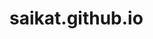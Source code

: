 # saikat.github.io
<!DOCTYPE html>
<html lang="en" class="scroll-smooth">
<head>
    <meta charset="UTF-8">
    <meta name="viewport" content="width=device-width, initial-scale=1.0">
    <title>Anannya Saha | Data Engineer</title>
    <script src="https://cdn.tailwindcss.com"></script>
    <script>
        // This script is placed in the head to prevent a "flash" of the wrong theme.
        // It runs immediately, before the page is rendered.
        if (localStorage.getItem('color-theme') === 'dark' || (!('color-theme' in localStorage) && window.matchMedia('(prefers-color-scheme: dark)').matches)) {
            document.documentElement.classList.add('dark');
        } else {
            document.documentElement.classList.remove('dark');
        }
    </script>
    <style>
        /* Custom styles as per technical specifications */
        @import url('https://fonts.googleapis.com/css2?family=Inter:wght@400;500;600;700&family=Playfair+Display:wght@700&display=swap');
        
        body {
            font-family: 'Inter', sans-serif;
        }

        .font-display {
            font-family: 'Playfair Display', serif;
        }
        
        /* Journey Section Timeline */
        .timeline-item {
            position: relative;
            padding-left: 3rem;
            padding-bottom: 2rem;
            border-left: 2px solid #e7e5e4; /* stone-200 */
        }
        .dark .timeline-item {
            border-left-color: #57534e; /* stone-600 */
        }
        .timeline-item:last-child {
            border-left-color: transparent;
            padding-bottom: 0;
        }
        .timeline-dot {
            position: absolute;
            left: -0.80rem;
            top: 0.125rem;
            height: 1.5rem;
            width: 1.5rem;
            display: flex;
            align-items: center;
            justify-content: center;
            background-color: #fff; /* white */
            border-radius: 9999px;
            border: 2px solid #e7e5e4; /* stone-200 */
        }
        .dark .timeline-dot {
            background-color: #1c1917; /* stone-900 */
            border-color: #57534e; /* stone-600 */
        }

        /* Project Filtering & Modal Transitions */
        .project-card {
            transition: opacity 0.4s ease-in-out, transform 0.4s ease-in-out;
        }
        .project-card.hidden {
            opacity: 0;
            transform: scale(0.95);
            display: none;
        }
        .modal-overlay, .modal-content {
            transition: opacity 0.3s ease-in-out;
        }
        .modal-content {
             transition-property: opacity, transform;
             transform: scale(0.95);
        }
        #project-modal:not(.hidden) .modal-content {
            transform: scale(1);
        }

        /* Section fade-in animation */
        .section {
            opacity: 0;
            transform: translateY(20px);
            transition: opacity 0.6s ease-out, transform 0.6s ease-out;
        }
        .section.is-visible {
            opacity: 1;
            transform: translateY(0);
        }

        /* Responsive Video Iframe */
        .video-container {
            position: relative;
            padding-bottom: 56.25%; /* 16:9 aspect ratio */
            height: 0;
            overflow: hidden;
            max-width: 100%;
            border-radius: 0.5rem; /* rounded-lg */
            background: #1c1917; /* stone-900 */
        }
        .video-container iframe {
            position: absolute;
            top: 0;
            left: 0;
            width: 100%;
            height: 100%;
        }

        /* Hide scrollbar for Chrome, Safari and Opera */
        .hide-scrollbar::-webkit-scrollbar {
            display: none;
        }

        /* Hide scrollbar for IE, Edge and Firefox */
        .hide-scrollbar {
            -ms-overflow-style: none;  /* IE and Edge */
            scrollbar-width: none;  /* Firefox */
        }
        
        /* Blinking cursor for typing effect */
        .blinking-cursor {
            display: inline-block;
            width: 2px;
            height: 1.75rem; /* md:h-10 */
            background-color: #b45309; /* amber-600 */
            animation: blink 1s step-end infinite;
        }
        .dark .blinking-cursor {
            background-color: #d97706; /* amber-500 */
        }
        @keyframes blink {
            from, to { opacity: 1 }
            50% { opacity: 0 }
        }
    </style>
</head>
<body class="bg-stone-50 text-stone-900 dark:bg-stone-950 dark:text-stone-100 transition-colors duration-300">

    <!-- 1. The Header Component -->
    <header id="main-header" class="fixed top-0 left-0 right-0 z-50 transition-all duration-300 bg-stone-50/80 dark:bg-stone-950/80 backdrop-blur-sm">
        <div class="container mx-auto px-6 md:px-12 py-4 flex justify-between items-center">
            <a href="#hero" class="text-xl font-bold font-display">Anannya Saha</a>
            
            <!-- Desktop Navigation -->
            <nav id="desktop-nav" class="hidden md:flex items-center gap-8">
                <a href="#about" class="nav-link text-stone-600 dark:text-stone-400 hover:text-amber-600 transition-colors">About</a>
                <a href="#projects" class="nav-link text-stone-600 dark:text-stone-400 hover:text-amber-600 transition-colors">Projects</a>
                <a href="#stack" class="nav-link text-stone-600 dark:text-stone-400 hover:text-amber-600 transition-colors">Skills</a>
                <a href="#contact" class="nav-link text-stone-600 dark:text-stone-400 hover:text-amber-600 transition-colors">Contact</a>
            </nav>

            <div class="flex items-center gap-4">
                 <!-- Theme Toggle Button -->
                <button id="theme-toggle" type="button" class="p-2.5 rounded-full text-stone-900 dark:text-stone-100 transition-colors">
                    <svg id="theme-toggle-dark-icon" class="hidden w-5 h-5" fill="currentColor" viewBox="0 0 20 20" xmlns="http://www.w3.org/2000/svg"><path d="M17.293 13.293A8 8 0 016.707 2.707a8.001 8.001 0 1010.586 10.586z"></path></svg>
                    <svg id="theme-toggle-light-icon" class="hidden w-5 h-5" fill="currentColor" viewBox="0 0 20 20" xmlns="http://www.w3.org/2000/svg"><path d="M10 2a1 1 0 011 1v1a1 1 0 11-2 0V3a1 1 0 011-1zm4 8a4 4 0 11-8 0 4 4 0 018 0zm-.464 4.95l.707.707a1 1 0 001.414-1.414l-.707-.707a1 1 0 00-1.414 1.414zm2.12-10.607a1 1 0 010 1.414l-.706.707a1 1 0 11-1.414-1.414l.707-.707a1 1 0 011.414 0zM17 11a1 1 0 100-2h-1a1 1 0 100 2h1zm-7 4a1 1 0 011 1v1a1 1 0 11-2 0v-1a1 1 0 011-1zM5.05 6.464A1 1 0 106.465 5.05l-.708-.707a1 1 0 00-1.414 1.414l.707.707zm-.707 7.072l.707-.707a1 1 0 10-1.414-1.414l-.707.707a1 1 0 101.414 1.414zM3 11a1 1 0 100-2H2a1 1 0 100 2h1z" fill-rule="evenodd" clip-rule="evenodd"></path></svg>
                </button>
                
                <!-- Mobile Menu Button (Hamburger) -->
                <button id="mobile-menu-btn" class="md:hidden p-2.5">
                    <svg class="w-6 h-6" fill="none" stroke="currentColor" viewBox="0 0 24 24" xmlns="http://www.w3.org/2000/svg"><path stroke-linecap="round" stroke-linejoin="round" stroke-width="2" d="M4 6h16M4 12h16m-7 6h7"></path></svg>
                </button>
            </div>
        </div>

        <!-- Mobile Menu -->
        <div id="mobile-menu" class="hidden md:hidden">
            <nav class="flex flex-col items-center gap-4 py-4">
                <a href="#about" class="mobile-nav-link text-lg">About</a>
                <a href="#projects" class="mobile-nav-link text-lg">Projects</a>
                <a href="#stack" class="mobile-nav-link text-lg">Skills</a>
                <a href="#contact" class="mobile-nav-link text-lg">Contact</a>
            </nav>
        </div>
    </header>

    <main>
        <!-- Hero Section -->
        <section id="hero" class="pt-32 pb-20 md:pt-48 md:pb-32 section bg-gradient-to-br from-stone-100 to-stone-200 dark:from-stone-950 dark:to-stone-900">
            <div class="container mx-auto px-6 md:px-12">
                <div class="flex flex-col-reverse md:flex-row items-center gap-12">
                    <!-- Left Column (Text) -->
                    <div class="md:w-3/5 text-center md:text-left">
                        <h1 class="text-4xl md:text-6xl font-bold tracking-tighter font-display">
                            Building Intelligent Solutions.
                        </h1>
                        <p class="mt-4 text-2xl md:text-3xl text-amber-600 dark:text-amber-500 h-10 md:h-12 flex justify-center md:justify-start items-center">
                           <span class="mr-2">I'm a</span>
                           <span id="typing-subtitle" class="font-semibold"></span>
                           <span class="blinking-cursor"></span>
                        </p>
                        <p class="max-w-2xl mt-6 text-lg text-stone-600 dark:text-stone-400">
                           I build robust, scalable applications that transform complex data into impactful solutions. From crafting efficient data pipelines to developing full-stack software, my passion is bringing ideas to life with code.
                        </p>
                        <div class="mt-8">
                            <a href="#projects" class="inline-block bg-amber-600 text-white px-8 py-3 rounded-md font-semibold hover:bg-amber-700 transition-all duration-300 transform hover:scale-105">
                                Explore My Work
                            </a>
                        </div>
                    </div>
                    <!-- Right Column (Image) -->
                    <div class="md:w-2/5 flex justify-center">
                         <div class="p-2 rounded-full bg-gradient-to-br from-amber-500 via-orange-500 to-yellow-500 w-64 h-64 md:w-80 md:h-80 shadow-2xl">
                            <img src="https://placehold.co/400x400/EAE8E4/1c1917?text=AS" alt="Anannya Saha" class="rounded-full w-full h-full object-cover">
                        </div>
                    </div>
                </div>
            </div>
        </section>

        <!-- About Me Section -->
        <section id="about" class="py-20 section">
            <div class="container mx-auto px-6 md:px-12">
                <h2 class="text-4xl font-bold text-center mb-12 font-display">About Me</h2>
                <div class="flex flex-col md:flex-row items-center gap-12 max-w-5xl mx-auto">
                    <div class="md:w-1/3 flex-shrink-0">
                        <div class="p-2 rounded-full bg-gradient-to-br from-amber-500 via-orange-500 to-yellow-500">
                            <!-- Placeholder image as specified -->
                            <img src="https://placehold.co/400x400/EAE8E4/1c1917?text=AS" alt="Anannya Saha" class="rounded-full">
                        </div>
                    </div>
                    <div class="md:w-2/3">
                        <p class="text-lg mb-4 text-stone-700 dark:text-stone-300">
                            My journey into technology began with a fascination for solving puzzles, which led me to a Computer Science degree from Ontario Tech University. Today, I channel that passion into my work as a Data Engineer, where I get to unravel the complexities of data to build efficient, automated systems.
                        </p>
                        <p class="text-lg mb-4 text-stone-700 dark:text-stone-300">
                            At the Ontario Public Services, I've had the opportunity to wear multiple hats—from a data modeling analyst automating reports with Python to a senior developer co-leading the rollout of enterprise-level systems in Dynamics 365. My core focus is always on bridging the gap between technical possibilities and business needs, whether that's through a Power BI dashboard for staffing analytics or a PowerApps tool that cuts workflow inefficiencies by 38%.
                        </p>
                         <p class="text-lg text-stone-700 dark:text-stone-300">
                            Beyond the code, I'm a lifelong learner committed to exploring how technology can create clearer, more effective ways of working.
                        </p>
                    </div>
                </div>
            </div>
        </section>

        <!-- Journey Section -->
        <section id="journey" class="py-20 section">
            <div class="container mx-auto px-6 md:px-12">
                <h2 class="text-4xl font-bold text-center mb-4 font-display">The Journey</h2>
                <p class="text-center text-lg text-stone-600 dark:text-stone-400 mb-12">A timeline of key milestones in my career.</p>
                <div class="max-w-3xl mx-auto">
                    <div class="timeline-item">
                        <div class="timeline-dot">
                             <svg class="w-4 h-4 text-amber-500" fill="currentColor" viewBox="0 0 20 20"><path d="M10.75 4.75a.75.75 0 00-1.5 0v4.5h-4.5a.75.75 0 000 1.5h4.5v4.5a.75.75 0 001.5 0v-4.5h4.5a.75.75 0 000-1.5h-4.5v-4.5z"></path></svg>
                        </div>
                        <time class="mb-1 text-sm font-normal leading-none text-stone-500 dark:text-stone-500">MAY 2025 - PRESENT</time>
                        <h3 class="text-lg font-semibold text-stone-900 dark:text-white">Developing Enterprise Solutions</h3>
                        <p class="text-base font-normal text-stone-600 dark:text-stone-400">As a Senior Applications Developer, I co-led the development of an Audit Case Management System in Dynamics 365 and optimized backend workflows with Python data validation scripts.</p>
                    </div>
                     <div class="timeline-item">
                        <div class="timeline-dot">
                             <svg class="w-4 h-4 text-amber-500" fill="currentColor" viewBox="0 0 20 20"><path d="M10.75 4.75a.75.75 0 00-1.5 0v4.5h-4.5a.75.75 0 000 1.5h4.5v4.5a.75.75 0 001.5 0v-4.5h4.5a.75.75 0 000-1.5h-4.5v-4.5z"></path></svg>
                        </div>
                        <time class="mb-1 text-sm font-normal leading-none text-stone-500 dark:text-stone-500">JANUARY 2025</time>
                        <h3 class="text-lg font-semibold text-stone-900 dark:text-white">Excellence in Automation Award</h3>
                        <p class="text-base font-normal text-stone-600 dark:text-stone-400">Received the Excellence Award for transforming manual workforce approvals using a combination of Python and Power Automate.</p>
                    </div>
                    <div class="timeline-item">
                        <div class="timeline-dot">
                             <svg class="w-4 h-4 text-amber-500" fill="currentColor" viewBox="0 0 20 20"><path d="M10.75 4.75a.75.75 0 00-1.5 0v4.5h-4.5a.75.75 0 000 1.5h4.5v4.5a.75.75 0 001.5 0v-4.5h4.5a.75.75 0 000-1.5h-4.5v-4.5z"></path></svg>
                        </div>
                        <time class="mb-1 text-sm font-normal leading-none text-stone-500 dark:text-stone-500">JULY 2024 - APRIL 2025</time>
                        <h3 class="text-lg font-semibold text-stone-900 dark:text-white">Bridging Policy and Technology</h3>
                        <p class="text-base font-normal text-stone-600 dark:text-stone-400">As a Workforce Policy Analyst, I developed the automated staffing request tool and built interactive Power BI dashboards for workforce forecasting and policy analysis.</p>
                    </div>
                     <div class="timeline-item">
                        <div class="timeline-dot">
                             <svg class="w-4 h-4 text-amber-500" fill="currentColor" viewBox="0 0 20 20"><path d="M10.75 4.75a.75.75 0 00-1.5 0v4.5h-4.5a.75.75 0 000 1.5h4.5v4.5a.75.75 0 001.5 0v-4.5h4.5a.75.75 0 000-1.5h-4.5v-4.5z"></path></svg>
                        </div>
                        <time class="mb-1 text-sm font-normal leading-none text-stone-500 dark:text-stone-500">DECEMBER 2023</time>
                        <h3 class="text-lg font-semibold text-stone-900 dark:text-white">Recognition for Innovation</h3>
                        <p class="text-base font-normal text-stone-600 dark:text-stone-400">Received the Innovator Award for creating an enterprise analytics tool to generate organization charts from complex datasets.</p>
                    </div>
                    <div class="timeline-item">
                        <div class="timeline-dot">
                            <svg class="w-4 h-4 text-amber-500" fill="currentColor" viewBox="0 0 20 20"><path d="M10.75 4.75a.75.75 0 00-1.5 0v4.5h-4.5a.75.75 0 000 1.5h4.5v4.5a.75.75 0 001.5 0v-4.5h4.5a.75.75 0 000-1.5h-4.5v-4.5z"></path></svg>
                        </div>
                        <time class="mb-1 text-sm font-normal leading-none text-stone-500 dark:text-stone-500">MAY 2022 - JULY 2024</time>
                        <h3 class="text-lg font-semibold text-stone-900 dark:text-white">Diving into Data Automation</h3>
                        <p class="text-base font-normal text-stone-600 dark:text-stone-400">Began my career as a Workforce Data Modelling Analyst, automating Excel reporting with Python to achieve a 65% faster workflow and developing robust data pipelines.</p>
                    </div>
                    <div class="timeline-item">
                        <div class="timeline-dot">
                             <svg class="w-4 h-4 text-amber-500" fill="currentColor" viewBox="0 0 20 20"><path d="M10.75 4.75a.75.75 0 00-1.5 0v4.5h-4.5a.75.75 0 000 1.5h4.5v4.5a.75.75 0 001.5 0v-4.5h4.5a.75.75 0 000-1.5h-4.5v-4.5z"></path></svg>
                        </div>
                        <time class="mb-1 text-sm font-normal leading-none text-stone-500 dark:text-stone-500">2018 - 2023</time>
                        <h3 class="text-lg font-semibold text-stone-900 dark:text-white">Foundation in Computer Science</h3>
                        <p class="text-base font-normal text-stone-600 dark:text-stone-400">Graduated with Distinction from Ontario Tech University with a Bachelor of Science in Computer Science, building a strong foundation for my career in technology.</p>
                    </div>
                </div>
            </div>
        </section>

        <!-- Projects Section -->
        <section id="projects" class="py-20 section">
            <div class="container mx-auto px-6 md:px-12">
                <h2 class="text-4xl font-bold text-center mb-4 font-display">My Work</h2>
                <p class="text-center text-lg text-stone-600 dark:text-stone-400 mb-12">A selection of projects that showcase my skills in action.</p>

                <!-- Filter Buttons -->
                <div id="filters" class="flex justify-center flex-wrap gap-4 mb-12">
                    <button class="filter-btn active px-4 py-2 rounded-md font-semibold bg-amber-600 text-white" data-filter="all">All</button>
                    <button class="filter-btn px-4 py-2 rounded-md font-semibold bg-stone-200 dark:bg-stone-800" data-filter="automation">Automation</button>
                    <button class="filter-btn px-4 py-2 rounded-md font-semibold bg-stone-200 dark:bg-stone-800" data-filter="dataviz">Data Viz</button>
                    <button class="filter-btn px-4 py-2 rounded-md font-semibold bg-stone-200 dark:bg-stone-800" data-filter="bi">BI</button>
                </div>
                
                <div class="relative group">
                    <!-- Project Grid -->
                    <div id="project-grid" class="flex gap-8 overflow-x-auto pb-4 hide-scrollbar">
                        <!-- Project Card 1 -->
                        <div class="project-card w-80 md:w-96 flex-shrink-0 cursor-pointer bg-white dark:bg-stone-900 rounded-lg shadow-md hover:shadow-xl transition-all duration-300 hover:-translate-y-1 overflow-hidden" 
                             data-category="automation"
                             data-title="Staffing Request Tool"
                             data-video-url="https://www.youtube.com/embed/dQw4w9WgXcQ"
                             data-tech="PowerApps,Power Automate,SharePoint,Dataverse,Power BI"
                             data-description="This project involved designing and deploying a comprehensive PowerApps solution to replace a manual, inefficient staffing approval process. The tool integrates Microsoft Forms, Teams Approvals, and SharePoint to create a secure, automated, multi-level approval workflow."
                             data-outcomes="• Increased workflow efficiency by 38%.|• Established a secure, centralized data hub on SharePoint with role-based permissions.|• Migrated from legacy MS Access to a scalable solution integrated with Power BI for real-time insights.|• Refined UI/UX based on positive feedback from cross-functional user acceptance testing."
                             data-learnings="This project reinforced the importance of user-centered design in automation. Conducting thorough user acceptance testing was critical for refining the workflow and ensuring the final tool met the nuanced needs of managers and executives, leading to high adoption rates.">
                            <img src="https://placehold.co/600x400/3b82f6/ffffff?text=Automation+Tool" alt="Staffing Request Tool" class="w-full h-48 object-cover">
                            <div class="p-6">
                                <h3 class="text-xl font-bold mb-2">Staffing Request Tool</h3>
                                <p class="text-stone-600 dark:text-stone-400 mb-4">Streamlined a complex staffing approval process to improve workflow efficiency by 38%.</p>
                                <div class="flex flex-wrap gap-2">
                                    <span class="tag text-xs font-semibold bg-amber-100 text-amber-800 px-2 py-1 rounded-full">#automation</span>
                                    <span class="tag text-xs font-semibold bg-sky-100 text-sky-800 px-2 py-1 rounded-full">#power-platform</span>
                                </div>
                                <a href="#" class="font-semibold text-amber-600 dark:text-amber-500 hover:underline mt-4 inline-block">View Project &rarr;</a>
                            </div>
                        </div>

                        <!-- Project Card 2 -->
                        <div class="project-card w-80 md:w-96 flex-shrink-0 cursor-pointer bg-white dark:bg-stone-900 rounded-lg shadow-md hover:shadow-xl transition-all duration-300 hover:-translate-y-1 overflow-hidden"
                             data-category="dataviz bi"
                             data-title="Employee Staffing Analytics Dashboard"
                             data-video-url="https://www.youtube.com/embed/dQw4w9WgXcQ"
                             data-tech="Power BI,SQL,PowerQuery,Python"
                             data-description="To address challenges in headcount tracking, I developed a dynamic Microsoft Power BI dashboard. This solution automates data integration from multiple sources using SQL, PowerQuery, and Python to provide real-time, accurate analytics for staffing and resource planning."
                             data-outcomes="• Optimized FTE allocation and improved headcount tracking for business objectives.|• Automated multi-source data integration to ensure real-time accuracy.|• Supported effective resource planning by validating staffing forecasts with solution-focused testing.|• Delivered actionable insights through dashboards designed in collaboration with key stakeholders."
                             data-learnings="Successfully integrating disparate data sources was a key challenge. This project taught me the value of robust data validation at each step of the pipeline (ETL) to ensure the final visualizations are both accurate and trustworthy for executive decision-making.">
                            <img src="https://placehold.co/600x400/8b5cf6/ffffff?text=BI+Dashboard" alt="Staffing Analytics Dashboard" class="w-full h-48 object-cover">
                            <div class="p-6">
                                <h3 class="text-xl font-bold mb-2">Staffing Analytics Dashboard</h3>
                                <p class="text-stone-600 dark:text-stone-400 mb-4">Developed a Microsoft Power BI dashboard to optimize FTE allocation and improve headcount tracking.</p>
                                <div class="flex flex-wrap gap-2">
                                    <span class="tag text-xs font-semibold bg-purple-100 text-purple-800 px-2 py-1 rounded-full">#data-viz</span>
                                    <span class="tag text-xs font-semibold bg-emerald-100 text-emerald-800 px-2 py-1 rounded-full">#bi</span>
                                    <span class="tag text-xs font-semibold bg-rose-100 text-rose-800 px-2 py-1 rounded-full">#python</span>
                                </div>
                                <a href="#" class="font-semibold text-amber-600 dark:text-amber-500 hover:underline mt-4 inline-block">View Project &rarr;</a>
                            </div>
                        </div>
                        
                        <!-- Project Card 3 -->
                        <div class="project-card w-80 md:w-96 flex-shrink-0 cursor-pointer bg-white dark:bg-stone-900 rounded-lg shadow-md hover:shadow-xl transition-all duration-300 hover:-translate-y-1 overflow-hidden"
                             data-category="dataviz automation"
                             data-title="Enterprise Organization Chart Tool"
                             data-video-url="https://www.youtube.com/embed/dQw4w9WgXcQ"
                             data-tech="Python (Pandas),Excel,Power BI"
                             data-description="This project addressed the need for an accurate, scalable way to visualize the company's structure for planning and analysis. I developed robust data pipelines using Python to clean, transform, and process large Excel datasets, feeding into an automated analytics tool for generating org charts."
                             data-outcomes="• Created a scalable tool that ensured accuracy for critical workforce planning and pay equity analysis.|• Developed robust data pipelines to handle complex data cleaning and transformation tasks.|• Delivered a solution that was recognized with the 'Innovator Award' for its impact on the organization.|• Provided clear visualizations for executive decision-making."
                             data-learnings="This project highlighted the power of Python for scalable data preparation. Handling inconsistencies in large, manually-maintained Excel files taught me advanced data cleaning techniques and the importance of building resilient pipelines that can adapt to imperfect source data.">
                            <img src="https://placehold.co/600x400/ec4899/ffffff?text=Org+Chart+Tool" alt="Enterprise Org Chart Tool" class="w-full h-48 object-cover">
                            <div class="p-6">
                                <h3 class="text-xl font-bold mb-2">Enterprise Org Chart Tool</h3>
                                <p class="text-stone-600 dark:text-stone-400 mb-4">Created an award-winning analytics tool to generate org charts for workforce planning and pay equity analysis.</p>
                                <div class="flex flex-wrap gap-2">
                                    <span class="tag text-xs font-semibold bg-purple-100 text-purple-800 px-2 py-1 rounded-full">#data-viz</span>
                                    <span class="tag text-xs font-semibold bg-amber-100 text-amber-800 px-2 py-1 rounded-full">#automation</span>
                                </div>
                                <a href="#" class="font-semibold text-amber-600 dark:text-amber-500 hover:underline mt-4 inline-block">View Project &rarr;</a>
                            </div>
                        </div>

                        <!-- New Project Card 4 -->
                        <div class="project-card w-80 md:w-96 flex-shrink-0 cursor-pointer bg-white dark:bg-stone-900 rounded-lg shadow-md hover:shadow-xl transition-all duration-300 hover:-translate-y-1 overflow-hidden"
                             data-category="bi"
                             data-title="Financial Reporting Automation"
                             data-video-url="https://www.youtube.com/embed/dQw4w9WgXcQ"
                             data-tech="Python,SQL,Azure"
                             data-description="Automated the generation of monthly financial reports, reducing manual effort and improving data accuracy by creating a Python-based ETL pipeline."
                             data-outcomes="• Reduced report generation time by 65%.|• Improved data accuracy and consistency across reports."
                             data-learnings="Learned to handle large financial datasets efficiently and the importance of robust error checking in data pipelines.">
                            <img src="https://placehold.co/600x400/10b981/ffffff?text=Financial+Automation" alt="Financial Reporting Automation" class="w-full h-48 object-cover">
                            <div class="p-6">
                                <h3 class="text-xl font-bold mb-2">Financial Reporting Automation</h3>
                                <p class="text-stone-600 dark:text-stone-400 mb-4">Python-based pipeline for automating monthly financial reports.</p>
                                <div class="flex flex-wrap gap-2">
                                    <span class="tag text-xs font-semibold bg-emerald-100 text-emerald-800 px-2 py-1 rounded-full">#bi</span>
                                    <span class="tag text-xs font-semibold bg-rose-100 text-rose-800 px-2 py-1 rounded-full">#python</span>
                                </div>
                                <a href="#" class="font-semibold text-amber-600 dark:text-amber-500 hover:underline mt-4 inline-block">View Project &rarr;</a>
                            </div>
                        </div>
                    </div>
                    <!-- Scroll Buttons -->
                    <button id="project-scroll-left" class="scroll-btn hidden md:block absolute top-1/2 left-0 -translate-y-1/2 bg-white/80 dark:bg-stone-800/80 p-2 rounded-full shadow-md hover:bg-white transition-opacity opacity-0 group-hover:opacity-100">
                        <svg class="w-6 h-6" fill="none" stroke="currentColor" viewBox="0 0 24 24"><path stroke-linecap="round" stroke-linejoin="round" stroke-width="2" d="M15 19l-7-7 7-7" /></svg>
                    </button>
                    <button id="project-scroll-right" class="scroll-btn hidden md:block absolute top-1/2 right-0 -translate-y-1/2 bg-white/80 dark:bg-stone-800/80 p-2 rounded-full shadow-md hover:bg-white transition-opacity opacity-0 group-hover:opacity-100">
                         <svg class="w-6 h-6" fill="none" stroke="currentColor" viewBox="0 0 24 24"><path stroke-linecap="round" stroke-linejoin="round" stroke-width="2" d="M9 5l7 7-7 7" /></svg>
                    </button>
                </div>
            </div>
        </section>

        <!-- Project Modal -->
        <div id="project-modal" class="hidden fixed inset-0 z-50 flex items-center justify-center p-4">
            <!-- Overlay -->
            <div id="modal-overlay" class="absolute inset-0 bg-black/70"></div>
            <!-- Content -->
            <div id="modal-content" class="modal-content relative w-full max-w-4xl max-h-[90vh] bg-white dark:bg-stone-900 rounded-lg shadow-xl flex flex-col">
                <div class="p-6 border-b dark:border-stone-700 flex justify-between items-center flex-shrink-0">
                    <h3 id="modal-title" class="text-2xl font-bold">Project Title</h3>
                    <button id="modal-close-btn" class="text-stone-500 hover:text-stone-900 dark:hover:text-white text-3xl leading-none">&times;</button>
                </div>
                <div class="p-6 overflow-y-auto space-y-6">
                    <div class="video-container">
                        <iframe id="modal-video" src="" frameborder="0" allow="accelerometer; autoplay; clipboard-write; encrypted-media; gyroscope; picture-in-picture" allowfullscreen></iframe>
                    </div>
                    <div>
                        <h4 class="font-bold text-lg mb-2 text-amber-600 dark:text-amber-500">Problem & Solution</h4>
                        <p id="modal-description" class="text-stone-600 dark:text-stone-400"></p>
                    </div>
                    <div>
                         <h4 class="font-bold text-lg mb-2 text-amber-600 dark:text-amber-500">Tech Stack</h4>
                        <div id="modal-tech" class="flex flex-wrap gap-2"></div>
                    </div>
                     <div>
                        <h4 class="font-bold text-lg mb-2 text-amber-600 dark:text-amber-500">Key Outcomes</h4>
                        <ul id="modal-outcomes" class="list-disc list-inside space-y-2 text-stone-600 dark:text-stone-400"></ul>
                    </div>
                    <div>
                         <h4 class="font-bold text-lg mb-2 text-amber-600 dark:text-amber-500">What I Learned</h4>
                        <p id="modal-learnings" class="text-stone-600 dark:text-stone-400"></p>
                    </div>
                </div>
            </div>
        </div>

        <!-- The Lab Section -->
        <section id="lab" class="py-20 section">
            <div class="container mx-auto px-6 md:px-12">
                <h2 class="text-4xl font-bold text-center mb-4 font-display">The Lab</h2>
                <p class="text-center text-lg text-stone-600 dark:text-stone-400 mb-12">A peek into my digital sketchbook of ideas, experiments, and code snippets.</p>
                <div class="relative group">
                    <div id="lab-grid" class="flex gap-4 overflow-x-auto pb-4 max-w-6xl mx-auto hide-scrollbar">
                        <div class="lab-item w-80 flex-shrink-0 p-4 bg-white dark:bg-stone-900 rounded-lg shadow-md">
                            <h4 class="font-bold mb-2">🤖 Exploring Anomaly Detection</h4>
                            <p class="text-sm text-stone-600 dark:text-stone-400">
                                Experimenting with Azure AI fundamentals to build a model that flags unusual patterns in service reporting data. The goal is to proactively identify potential issues before they impact performance metrics.
                            </p>
                        </div>
                         <div class="lab-item w-80 flex-shrink-0 p-4 bg-white dark:bg-stone-900 rounded-lg shadow-md">
                            <h4 class="font-bold mb-2">💡 Idea: Integrating Financial Data</h4>
                            <p class="text-sm text-stone-600 dark:text-stone-400">
                                Thinking about a v2 for the Staffing Request Tool. I could extend the Power Automate flow to connect to a financial system's API, allowing for real-time budget validation during the approval process.
                            </p>
                        </div>
                         <div class="lab-item w-80 flex-shrink-0 p-4 bg-white dark:bg-stone-900 rounded-lg shadow-md">
                            <h4 class="font-bold mb-2">💡 Idea: Predictive Forecasting</h4>
                            <p class="text-sm text-stone-600 dark:text-stone-400">
                                Could the staffing data from the Power BI dashboard be used to train a simple time-series model? It would be interesting to forecast departmental turnover rates for the next quarter.
                            </p>
                        </div>
                        <!-- New Lab Item 1 -->
                         <div class="lab-item w-80 flex-shrink-0 p-4 bg-white dark:bg-stone-900 rounded-lg shadow-md">
                            <h4 class="font-bold mb-2">⚙️ Experiment: Real-time Data Sync</h4>
                            <p class="text-sm text-stone-600 dark:text-stone-400">
                               Testing a new method for real-time data synchronization between SharePoint and a SQL database using a lightweight Python script and Azure Functions for better performance.
                            </p>
                        </div>
                        <!-- New Lab Item 2 -->
                         <div class="lab-item w-80 flex-shrink-0 p-4 bg-white dark:bg-stone-900 rounded-lg shadow-md">
                            <h4 class="font-bold mb-2">🎨 UI/UX: Dashboard Color Theory</h4>
                            <p class="text-sm text-stone-600 dark:text-stone-400">
                                Researching color theory principles to apply to Power BI dashboards, aiming to improve readability and guide user attention to key metrics more effectively.
                            </p>
                        </div>
                        <!-- New Lab Item 3 -->
                         <div class="lab-item w-80 flex-shrink-0 p-4 bg-white dark:bg-stone-900 rounded-lg shadow-md">
                            <h4 class="font-bold mb-2">📈 Concept: Sentiment Analysis</h4>
                            <p class="text-sm text-stone-600 dark:text-stone-400">
                               Sketching out a concept for a tool that performs sentiment analysis on user feedback forms to automatically categorize and prioritize issues for development teams.
                            </p>
                        </div>
                    </div>
                     <!-- Scroll Buttons -->
                    <button id="lab-scroll-left" class="scroll-btn hidden md:block absolute top-1/2 left-0 -translate-y-1/2 bg-white/80 dark:bg-stone-800/80 p-2 rounded-full shadow-md hover:bg-white transition-opacity opacity-0 group-hover:opacity-100">
                        <svg class="w-6 h-6" fill="none" stroke="currentColor" viewBox="0 0 24 24"><path stroke-linecap="round" stroke-linejoin="round" stroke-width="2" d="M15 19l-7-7 7-7" /></svg>
                    </button>
                    <button id="lab-scroll-right" class="scroll-btn hidden md:block absolute top-1/2 right-0 -translate-y-1/2 bg-white/80 dark:bg-stone-800/80 p-2 rounded-full shadow-md hover:bg-white transition-opacity opacity-0 group-hover:opacity-100">
                         <svg class="w-6 h-6" fill="none" stroke="currentColor" viewBox="0 0 24 24"><path stroke-linecap="round" stroke-linejoin="round" stroke-width="2" d="M9 5l7 7-7 7" /></svg>
                    </button>
                </div>
            </div>
        </section>

        <!-- The Stack Section -->
        <section id="stack" class="py-20 section">
             <div class="container mx-auto px-6 md:px-12">
                <h2 class="text-4xl font-bold text-center mb-4 font-display">My Tech Stack</h2>
                <p class="text-center text-lg text-stone-600 dark:text-stone-400 mb-12">The tools and technologies I use to bring ideas to life.</p>
                <div class="max-w-4xl mx-auto space-y-8">
                    <div>
                        <h3 class="font-semibold text-lg mb-4 text-center">Languages & Databases</h3>
                        <div class="flex flex-wrap gap-4 justify-center">
                            <span class="p-2 px-4 rounded-md bg-stone-200 dark:bg-stone-800">Python (Numpy, Pandas)</span>
                            <span class="p-2 px-4 rounded-md bg-stone-200 dark:bg-stone-800">SQL</span>
                        </div>
                    </div>
                    <div>
                        <h3 class="font-semibold text-lg mb-4 text-center">Cloud, BI & Enterprise Systems</h3>
                        <div class="flex flex-wrap gap-4 justify-center">
                             <span class="p-2 px-4 rounded-md bg-stone-200 dark:bg-stone-800">Microsoft Azure</span>
                             <span class="p-2 px-4 rounded-md bg-stone-200 dark:bg-stone-800">Power BI</span>
                             <span class="p-2 px-4 rounded-md bg-stone-200 dark:bg-stone-800">Dynamics 365</span>
                             <span class="p-2 px-4 rounded-md bg-stone-200 dark:bg-stone-800">Cognos</span>
                             <span class="p-2 px-4 rounded-md bg-stone-200 dark:bg-stone-800">SharePoint</span>
                        </div>
                    </div>
                    <div>
                        <h3 class="font-semibold text-lg mb-4 text-center">Automation & Low-Code</h3>
                         <div class="flex flex-wrap gap-4 justify-center items-center">
                            <span class="p-2 px-4 rounded-md bg-stone-200 dark:bg-stone-800">PowerApps</span>
                             <span class="text-2xl text-stone-400 dark:text-stone-600">&rarr;</span>
                            <span class="p-2 px-4 rounded-md bg-stone-200 dark:bg-stone-800">Power Automate</span>
                             <span class="text-2xl text-stone-400 dark:text-stone-600">&rarr;</span>
                            <span class="p-2 px-4 rounded-md bg-stone-200 dark:bg-stone-800">Dataverse</span>
                        </div>
                    </div>
                </div>
            </div>
        </section>

        <!-- Contact Section -->
        <section id="contact" class="py-20 section">
            <div class="container mx-auto px-6 md:px-12 text-center">
                 <h2 class="text-4xl font-bold text-center mb-4 font-display">Let's Build Together</h2>
                <p class="max-w-2xl mx-auto text-lg text-stone-600 dark:text-stone-400 mb-8">
                    I'm always excited to connect with fellow developers, analysts, and recruiters. If you have a project in mind or just want to talk about data, feel free to reach out.
                </p>
                <div class="flex justify-center items-center space-x-6 mb-8">
                    <a href="https://www.linkedin.com" target="_blank" class="text-stone-500 hover:text-amber-600 transition-colors duration-300">
                        <svg class="w-8 h-8" fill="currentColor" viewBox="0 0 24 24" aria-hidden="true"><path d="M20.5 2h-17A1.5 1.5 0 002 3.5v17A1.5 1.5 0 003.5 22h17a1.5 1.5 0 001.5-1.5v-17A1.5 1.5 0 0020.5 2zM8 19H5v-9h3zM6.5 8.25A1.75 1.75 0 118.25 6.5 1.75 1.75 0 016.5 8.25zM19 19h-3v-4.74c0-1.42-.6-1.93-1.38-1.93A1.74 1.74 0 0013 14.19a.66.66 0 000 .14V19h-3v-9h2.9v1.3a3.11 3.11 0 012.7-1.4c1.55 0 3.36.86 3.36 3.66z"></path></svg>
                    </a>
                    <a href="https://github.com" target="_blank" class="text-stone-500 hover:text-amber-600 transition-colors duration-300">
                        <svg class="w-8 h-8" fill="currentColor" viewBox="0 0 24 24" aria-hidden="true"><path fill-rule="evenodd" d="M12 2C6.477 2 2 6.477 2 12c0 4.418 2.865 8.168 6.839 9.49.5.092.682-.217.682-.482 0-.237-.009-.868-.014-1.703-2.782.605-3.369-1.343-3.369-1.343-.454-1.158-1.11-1.466-1.11-1.466-.908-.62.069-.608.069-.608 1.003.07 1.531 1.032 1.531 1.032.892 1.53 2.341 1.088 2.91.832.092-.647.35-1.088.636-1.338-2.22-.253-4.555-1.113-4.555-4.951 0-1.093.39-1.988 1.031-2.688-.103-.253-.446-1.272.098-2.65 0 0 .84-.27 2.75 1.026A9.564 9.564 0 0112 6.844c.85.004 1.705.115 2.504.337 1.909-1.296 2.747-1.027 2.747-1.027.546 1.379.203 2.398.1 2.651.64.7 1.03 1.595 1.03 2.688 0 3.848-2.338 4.695-4.566 4.943.359.309.678.92.678 1.855 0 1.338-.012 2.419-.012 2.747 0 .268.18.58.688.482A10.001 10.001 0 0022 12c0-5.523-4.477-10-10-10z" clip-rule="evenodd"></path></svg>
                    </a>
                </div>
                <a href="mailto:anannya.saha55@gmail.com" class="text-lg text-amber-600 dark:text-amber-500 hover:underline mb-8 inline-block"> anannya.saha55@gmail.com</a>
                <div class="mt-8">
                    <p class="mb-4 text-sm text-stone-600 dark:text-stone-400">Download a resume tailored for:</p>
                    <div class="flex flex-col sm:flex-row justify-center items-center gap-4">
                        <a href="Data Engineer Resume Anannya Saha.pdf" download="Anannya_Saha_Resume_Software_Engineer.pdf" class="w-full sm:w-auto bg-stone-800 text-white dark:bg-stone-200 dark:text-stone-900 px-6 py-3 rounded-md font-semibold hover:bg-stone-700 dark:hover:bg-stone-300 transition-all duration-300">
                            Software Engineer
                        </a>
                        <a href="Data Engineer Resume Anannya Saha.pdf" download="Anannya_Saha_Resume_AI_ML_Engineer.pdf" class="w-full sm:w-auto bg-stone-800 text-white dark:bg-stone-200 dark:text-stone-900 px-6 py-3 rounded-md font-semibold hover:bg-stone-700 dark:hover:bg-stone-300 transition-all duration-300">
                            AI/ML Engineer
                        </a>
                        <a href="Data Engineer Resume Anannya Saha.pdf" download="Anannya_Saha_Resume_Data_Engineer.pdf" class="w-full sm:w-auto bg-stone-800 text-white dark:bg-stone-200 dark:text-stone-900 px-6 py-3 rounded-md font-semibold hover:bg-stone-700 dark:hover:bg-stone-300 transition-all duration-300">
                            Data Engineer
                        </a>
                    </div>
                </div>
            </div>
        </section>
    </main>

    <!-- 2. The Footer Component -->
    <footer class="bg-stone-800 dark:bg-stone-900 text-stone-300 dark:text-stone-400">
        <div class="container mx-auto px-6 md:px-12 py-8 text-center">
            <p>&copy; 2025 Anannya Saha. Designed and built with a passion for innovation.</p>
        </div>
    </footer>

    <!-- Back to Top Button -->
    <button id="back-to-top" class="hidden fixed bottom-8 right-8 z-40 bg-amber-600 text-white p-3 rounded-full shadow-lg hover:bg-amber-700 transition-all duration-300">
        <svg class="w-6 h-6" fill="none" stroke="currentColor" viewBox="0 0 24 24" xmlns="http://www.w3.org/2000/svg"><path stroke-linecap="round" stroke-linejoin="round" stroke-width="2" d="M5 11l7-7 7 7"></path></svg>
    </button>
    
    <script>
        document.addEventListener('DOMContentLoaded', () => {
            // --- Header & Navigation Logic ---
            const header = document.getElementById('main-header');
            const mobileMenuBtn = document.getElementById('mobile-menu-btn');
            const mobileMenu = document.getElementById('mobile-menu');
            const navLinks = document.querySelectorAll('.nav-link');
            const mobileNavLinks = document.querySelectorAll('.mobile-nav-link');
            const sections = document.querySelectorAll('section');

            window.addEventListener('scroll', () => {
                header.classList.toggle('shadow-md', window.scrollY > 50);
            });

            mobileMenuBtn.addEventListener('click', () => {
                mobileMenu.classList.toggle('hidden');
            });
            
            mobileNavLinks.forEach(link => {
                link.addEventListener('click', () => {
                    mobileMenu.classList.add('hidden');
                });
            });

            const observerOptions = { rootMargin: '-50% 0px -50% 0px' };
            const navObserver = new IntersectionObserver((entries) => {
                entries.forEach(entry => {
                    if (entry.isIntersecting) {
                        const id = entry.target.getAttribute('id');
                        navLinks.forEach(link => {
                            link.classList.remove('text-amber-600', 'dark:text-amber-500', 'font-semibold');
                            if (link.getAttribute('href') === `#${id}`) {
                                link.classList.add('text-amber-600', 'dark:text-amber-500', 'font-semibold');
                            }
                        });
                    }
                });
            }, observerOptions);
            sections.forEach(section => {
                if(section.id) navObserver.observe(section);
            });

            // --- Section fade-in animation ---
            const sectionObserver = new IntersectionObserver(entries => {
                entries.forEach(entry => {
                    if (entry.isIntersecting) {
                        entry.target.classList.add('is-visible');
                        sectionObserver.unobserve(entry.target);
                    }
                });
            }, {
                threshold: 0.1
            });
            sections.forEach(section => {
                sectionObserver.observe(section);
            });

            // --- Project Modal Logic ---
            const filtersContainer = document.getElementById('filters');
            const projectGrid = document.getElementById('project-grid');
            
            const modal = document.getElementById('project-modal');
            const modalOverlay = document.getElementById('modal-overlay');
            const modalCloseBtn = document.getElementById('modal-close-btn');
            
            const modalTitle = document.getElementById('modal-title');
            const modalVideo = document.getElementById('modal-video');
            const modalDescription = document.getElementById('modal-description');
            const modalLearnings = document.getElementById('modal-learnings');
            const modalTech = document.getElementById('modal-tech');
            const modalOutcomes = document.getElementById('modal-outcomes');
            
            if(filtersContainer) {
                const filterBtns = filtersContainer.querySelectorAll('.filter-btn');
                const projectCards = projectGrid.querySelectorAll('.project-card');
                filtersContainer.addEventListener('click', (e) => {
                    if (!e.target.matches('.filter-btn')) return;
                    filterBtns.forEach(btn => {
                        btn.classList.remove('active', 'bg-amber-600', 'text-white');
                        btn.classList.add('bg-stone-200', 'dark:bg-stone-800');
                    });
                    e.target.classList.add('active', 'bg-amber-600', 'text-white');
                    e.target.classList.remove('bg-stone-200', 'dark:bg-stone-800');
                });
            }

            projectGrid.addEventListener('click', (e) => {
                const card = e.target.closest('.project-card');
                if (!card) return;
                modalTitle.textContent = card.dataset.title;
                modalVideo.src = card.dataset.videoUrl;
                modalDescription.textContent = card.dataset.description;
                modalLearnings.textContent = card.dataset.learnings;
                modalTech.innerHTML = '';
                const techs = card.dataset.tech.split(',');
                techs.forEach(tech => {
                    const tag = document.createElement('span');
                    tag.className = 'p-1 px-3 rounded text-sm bg-stone-200 dark:bg-stone-800';
                    tag.textContent = tech.trim();
                    modalTech.appendChild(tag);
                });
                modalOutcomes.innerHTML = '';
                const outcomes = card.dataset.outcomes.split('|');
                outcomes.forEach(outcome => {
                    const li = document.createElement('li');
                    li.textContent = outcome.trim();
                    modalOutcomes.appendChild(li);
                });
                openModal();
            });
            
            function openModal() {
                modal.classList.remove('hidden');
                document.body.style.overflow = 'hidden';
            }

            function closeModal() {
                modal.classList.add('hidden');
                document.body.style.overflow = '';
                modalVideo.src = ''; 
            }
            
            modalCloseBtn.addEventListener('click', closeModal);
            modalOverlay.addEventListener('click', closeModal);
            document.addEventListener('keydown', (e) => {
                if (e.key === "Escape" && !modal.classList.contains('hidden')) {
                    closeModal();
                }
            });

            // --- Theme Toggler ---
            const themeToggleBtn = document.getElementById('theme-toggle');
            const darkIcon = document.getElementById('theme-toggle-dark-icon');
            const lightIcon = document.getElementById('theme-toggle-light-icon');

            const updateThemeIcons = () => {
                if (document.documentElement.classList.contains('dark')) {
                    darkIcon.classList.add('hidden');
                    lightIcon.classList.remove('hidden');
                } else {
                    darkIcon.classList.remove('hidden');
                    lightIcon.classList.add('hidden');
                }
            };
            
            updateThemeIcons();

            themeToggleBtn.addEventListener('click', () => {
                document.documentElement.classList.toggle('dark');
                localStorage.setItem('color-theme', document.documentElement.classList.contains('dark') ? 'dark' : 'light');
                updateThemeIcons();
            });

            // --- Back to Top Button Logic ---
            const backToTopButton = document.getElementById('back-to-top');
            window.addEventListener('scroll', () => {
                backToTopButton.classList.toggle('hidden', window.scrollY <= 300);
            });
            backToTopButton.addEventListener('click', () => {
                window.scrollTo({ top: 0, behavior: 'smooth' });
            });

            // --- Horizontal Scroll with Buttons ---
            function setupHorizontalScroll(containerId, leftBtnId, rightBtnId) {
                const container = document.getElementById(containerId);
                const leftBtn = document.getElementById(leftBtnId);
                const rightBtn = document.getElementById(rightBtnId);

                if (!container || !leftBtn || !rightBtn) return;

                const scrollAmount = 320; // How many pixels to scroll

                const updateButtonVisibility = () => {
                    const atStart = container.scrollLeft <= 0;
                    const atEnd = container.scrollWidth - container.scrollLeft <= container.clientWidth + 1;
                    leftBtn.classList.toggle('hidden', atStart);
                    rightBtn.classList.toggle('hidden', atEnd);
                };

                container.addEventListener('scroll', updateButtonVisibility);
                leftBtn.addEventListener('click', () => {
                    container.scrollBy({ left: -scrollAmount, behavior: 'smooth' });
                });
                rightBtn.addEventListener('click', () => {
                    container.scrollBy({ left: scrollAmount, behavior: 'smooth' });
                });

                // Initial check
                updateButtonVisibility();
                 // Re-check on window resize
                new ResizeObserver(updateButtonVisibility).observe(container);
            }

            setupHorizontalScroll('project-grid', 'project-scroll-left', 'project-scroll-right');
            setupHorizontalScroll('lab-grid', 'lab-scroll-left', 'lab-scroll-right');

            // --- Typing Animation for Hero Subtitle ---
            const typingSubtitle = document.getElementById('typing-subtitle');
            if (typingSubtitle) {
                const roles = ["Data Engineer", "Software Developer", "AI/ML Enthusiast", "BI Developer"];
                let roleIndex = 0;
                let charIndex = 0;
                let isDeleting = false;

                function type() {
                    const currentRole = roles[roleIndex];
                    let displayText = '';

                    if (isDeleting) {
                        displayText = currentRole.substring(0, charIndex - 1);
                        charIndex--;
                    } else {
                        displayText = currentRole.substring(0, charIndex + 1);
                        charIndex++;
                    }

                    typingSubtitle.textContent = displayText;

                    let typeSpeed = isDeleting ? 100 : 200;

                    if (!isDeleting && charIndex === currentRole.length) {
                        typeSpeed = 2000; // Pause at end of word
                        isDeleting = true;
                    } else if (isDeleting && charIndex === 0) {
                        isDeleting = false;
                        roleIndex = (roleIndex + 1) % roles.length;
                        typeSpeed = 500; // Pause before typing new word
                    }
                    setTimeout(type, typeSpeed);
                }
                type(); // Start the animation
            }
        });
    </script>
</body>
</html>
